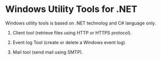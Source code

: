 Windows Utility Tools for .NET
==============================

Windows utility tools is based on .NET technolog and C# language only.

1) Client tool (retrieve files using HTTP or HTTPS protocol).

2) Event log Tool (create or delete a Windows event log).

3) Mail tool (send mail using SMTP).
